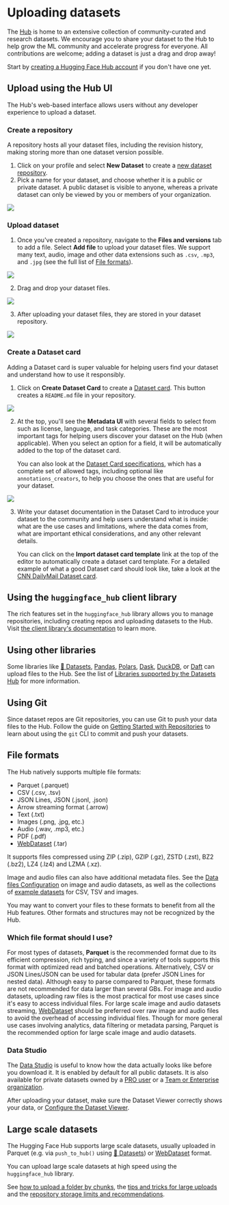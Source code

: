 # Uploading datasets

The [Hub](https://huggingface.co/datasets) is home to an extensive collection of community-curated and research datasets. We encourage you to share your dataset to the Hub to help grow the ML community and accelerate progress for everyone. All contributions are welcome; adding a dataset is just a drag and drop away!

Start by [creating a Hugging Face Hub account](https://huggingface.co/join) if you don't have one yet.

## Upload using the Hub UI

The Hub's web-based interface allows users without any developer experience to upload a dataset.

### Create a repository

A repository hosts all your dataset files, including the revision history, making storing more than one dataset version possible.

1. Click on your profile and select **New Dataset** to create a [new dataset repository](https://huggingface.co/new-dataset).
2. Pick a name for your dataset, and choose whether it is a public or private dataset. A public dataset is visible to anyone, whereas a private dataset can only be viewed by you or members of your organization.

<div class="flex justify-center">
    <img src="https://huggingface.co/datasets/huggingface/documentation-images/resolve/main/datasets/create_repo.png"/>
</div>

### Upload dataset

1. Once you've created a repository, navigate to the **Files and versions** tab to add a file. Select **Add file** to upload your dataset files. We support many text, audio, image and other data extensions such as `.csv`, `.mp3`, and `.jpg` (see the full list of [File formats](#file-formats)).

<div class="flex justify-center">
    <img src="https://huggingface.co/datasets/huggingface/documentation-images/resolve/main/datasets/upload_files.png"/>
</div>

2. Drag and drop your dataset files.

<div class="flex justify-center">
    <img src="https://huggingface.co/datasets/huggingface/documentation-images/resolve/main/datasets/commit_files.png"/>
</div>

3. After uploading your dataset files, they are stored in your dataset repository.

<div class="flex justify-center">
    <img src="https://huggingface.co/datasets/huggingface/documentation-images/resolve/main/datasets/files_stored.png"/>
</div>

### Create a Dataset card

Adding a Dataset card is super valuable for helping users find your dataset and understand how to use it responsibly.

1. Click on **Create Dataset Card** to create a [Dataset card](./datasets-cards). This button creates a `README.md` file in your repository.

<div class="flex justify-center">
    <img src="https://huggingface.co/datasets/huggingface/documentation-images/resolve/main/datasets/dataset_card.png"/>
</div>

2. At the top, you'll see the **Metadata UI** with several fields to select from such as license, language, and task categories. These are the most important tags for helping users discover your dataset on the Hub (when applicable). When you select an option for a field, it will be automatically added to the top of the dataset card.

    You can also look at the [Dataset Card specifications](https://github.com/huggingface/hub-docs/blob/main/datasetcard.md?plain=1), which has a complete set of allowed tags, including optional like `annotations_creators`, to help you choose the ones that are useful for your dataset.

<div class="flex justify-center">
    <img src="https://huggingface.co/datasets/huggingface/documentation-images/resolve/main/datasets/metadata_ui.png"/>
</div>

3. Write your dataset documentation in the Dataset Card to introduce your dataset to the community and help users understand what is inside: what are the use cases and limitations, where the data comes from, what are important ethical considerations, and any other relevant details.

    You can click on the **Import dataset card template** link at the top of the editor to automatically create a dataset card template. For a detailed example of what a good Dataset card should look like, take a look at the [CNN DailyMail Dataset card](https://huggingface.co/datasets/cnn_dailymail).

## Using the `huggingface_hub` client library

The rich features set in the `huggingface_hub` library allows you to manage repositories, including creating repos and uploading datasets to the Hub. Visit [the client library's documentation](/docs/huggingface_hub/index) to learn more.

## Using other libraries

Some libraries like [🤗 Datasets](/docs/datasets/index), [Pandas](https://pandas.pydata.org/), [Polars](https://pola.rs), [Dask](https://www.dask.org/), [DuckDB](https://duckdb.org/), or [Daft](https://daft.ai/) can upload files to the Hub.
See the list of [Libraries supported by the Datasets Hub](./datasets-libraries) for more information.

## Using Git

Since dataset repos are Git repositories, you can use Git to push your data files to the Hub. Follow the guide on [Getting Started with Repositories](repositories-getting-started) to learn about using the `git` CLI to commit and push your datasets.

## File formats

The Hub natively supports multiple file formats:

- Parquet (.parquet)
- CSV (.csv, .tsv)
- JSON Lines, JSON (.jsonl, .json)
- Arrow streaming format (.arrow)
- Text (.txt)
- Images (.png, .jpg, etc.)
- Audio (.wav, .mp3, etc.)
- PDF (.pdf)
- [WebDataset](https://github.com/webdataset/webdataset) (.tar)

It supports files compressed using ZIP (.zip), GZIP (.gz), ZSTD (.zst), BZ2 (.bz2), LZ4 (.lz4) and LZMA (.xz).

Image and audio files can also have additional metadata files. See the [Data files Configuration](./datasets-data-files-configuration#image-and-audio-datasets) on image and audio datasets, as well as the collections of [example datasets](https://huggingface.co/datasets-examples) for CSV, TSV and images.

You may want to convert your files to these formats to benefit from all the Hub features.
Other formats and structures may not be recognized by the Hub.

### Which file format should I use?

For most types of datasets, **Parquet** is the recommended format due to its efficient compression, rich typing, and since a variety of tools supports this format with optimized read and batched operations. Alternatively, CSV or JSON Lines/JSON can be used for tabular data (prefer JSON Lines for nested data). Although easy to parse compared to Parquet, these formats are not recommended for data larger than several GBs. For image and audio datasets, uploading raw files is the most practical for most use cases since it's easy to access individual files. For large scale image and audio datasets streaming, [WebDataset](https://github.com/webdataset/webdataset) should be preferred over raw image and audio files to avoid the overhead of accessing individual files. Though for more general use cases involving analytics, data filtering or metadata parsing, Parquet is the recommended option for large scale image and audio datasets.

### Data Studio

The [Data Studio](./datasets-viewer) is useful to know how the data actually looks like before you download it.
It is enabled by default for all public datasets. It is also available for private datasets owned by a [PRO user](https://huggingface.co/pricing) or a [Team or Enterprise organization](https://huggingface.co/enterprise).

After uploading your dataset, make sure the Dataset Viewer correctly shows your data, or [Configure the Dataset Viewer](./datasets-viewer-configure).

## Large scale datasets

The Hugging Face Hub supports large scale datasets, usually uploaded in Parquet (e.g. via `push_to_hub()` using [🤗 Datasets](/docs/datasets/main/en/package_reference/main_classes#datasets.Dataset.push_to_hub)) or [WebDataset](https://github.com/webdataset/webdataset) format.

You can upload large scale datasets at high speed using the `huggingface_hub` library.

See [how to upload a folder by chunks](/docs/huggingface_hub/guides/upload#upload-a-folder-by-chunks), the [tips and tricks for large uploads](/docs/huggingface_hub/guides/upload#tips-and-tricks-for-large-uploads) and the [repository storage limits and recommendations](./storage-limits).
